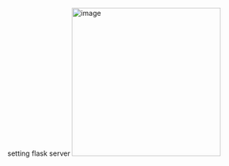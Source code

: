<br>
setting flask server
<img width="300" alt="image" src="https://user-images.githubusercontent.com/57039610/151362517-a956c55e-58c4-4485-9e81-f909a327230e.png">
